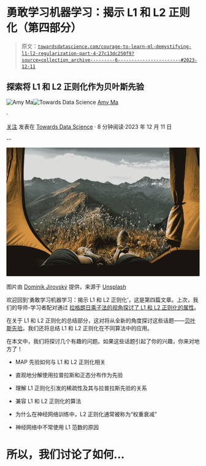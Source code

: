 # 勇敢学习机器学习：揭示 L1 和 L2 正则化（第四部分）

> 原文：[`towardsdatascience.com/courage-to-learn-ml-demystifying-l1-l2-regularization-part-4-27c13dc250f9?source=collection_archive---------6-----------------------#2023-12-11`](https://towardsdatascience.com/courage-to-learn-ml-demystifying-l1-l2-regularization-part-4-27c13dc250f9?source=collection_archive---------6-----------------------#2023-12-11)

## 探索将 L1 和 L2 正则化作为贝叶斯先验

[](https://amyma101.medium.com/?source=post_page-----27c13dc250f9--------------------------------)![Amy Ma](https://amyma101.medium.com/?source=post_page-----27c13dc250f9--------------------------------)[](https://towardsdatascience.com/?source=post_page-----27c13dc250f9--------------------------------)![Towards Data Science](https://towardsdatascience.com/?source=post_page-----27c13dc250f9--------------------------------) [Amy Ma](https://amyma101.medium.com/?source=post_page-----27c13dc250f9--------------------------------)

·

[关注](https://medium.com/m/signin?actionUrl=https%3A%2F%2Fmedium.com%2F_%2Fsubscribe%2Fuser%2Fd6d8df787b&operation=register&redirect=https%3A%2F%2Ftowardsdatascience.com%2Fcourage-to-learn-ml-demystifying-l1-l2-regularization-part-4-27c13dc250f9&user=Amy+Ma&userId=d6d8df787b&source=post_page-d6d8df787b----27c13dc250f9---------------------post_header-----------) 发表在 [Towards Data Science](https://towardsdatascience.com/?source=post_page-----27c13dc250f9--------------------------------) · 8 分钟阅读·2023 年 12 月 11 日[](https://medium.com/m/signin?actionUrl=https%3A%2F%2Fmedium.com%2F_%2Fvote%2Ftowards-data-science%2F27c13dc250f9&operation=register&redirect=https%3A%2F%2Ftowardsdatascience.com%2Fcourage-to-learn-ml-demystifying-l1-l2-regularization-part-4-27c13dc250f9&user=Amy+Ma&userId=d6d8df787b&source=-----27c13dc250f9---------------------clap_footer-----------)

--

[](https://medium.com/m/signin?actionUrl=https%3A%2F%2Fmedium.com%2F_%2Fbookmark%2Fp%2F27c13dc250f9&operation=register&redirect=https%3A%2F%2Ftowardsdatascience.com%2Fcourage-to-learn-ml-demystifying-l1-l2-regularization-part-4-27c13dc250f9&source=-----27c13dc250f9---------------------bookmark_footer-----------)![](img/22bdc3089e02a827c9315e4de1e8cd0f.png)

图片由 [Dominik Jirovský](https://unsplash.com/@dominik_jirovsky?utm_source=medium&utm_medium=referral) 提供，来源于 [Unsplash](https://unsplash.com/?utm_source=medium&utm_medium=referral)

欢迎回到‘勇敢学习机器学习：揭示 L1 和 L2 正则化’，这是第四篇文章。上次，我们的导师-学习者配对通过 [拉格朗日乘子法的视角探讨了 L1 和 L2 正则化的属性](https://medium.com/p/ee27cd4b557a)。

在关于 L1 和 L2 正则化的总结部分，这对将从全新的角度探讨这些话题——[贝叶斯先验](https://medium.com/p/65218b2c2b99)。我们还将总结 L1 和 L2 正则化在不同算法中的应用。

在本文中，我们将探讨几个有趣的问题。如果这些话题引起了你的兴趣，你来对地方了！

+   MAP 先验如何与 L1 和 L2 正则化相关

+   直观地分解使用拉普拉斯和正态分布作为先验

+   理解 L1 正则化引发的稀疏性及其与拉普拉斯先验的关系

+   兼容 L1 和 L2 正则化的算法

+   为什么在神经网络训练中，L2 正则化通常被称为“权重衰减”

+   神经网络中不常使用 L1 范数的原因

# **所以，我们讨论了如何**…
